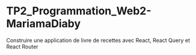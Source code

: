 # TP2_Programmation_Web2-MariamaDiaby
Construire une application de livre de recettes avec React, React Query et React Router
